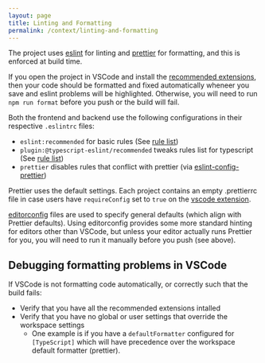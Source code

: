 ```yaml
---
layout: page
title: Linting and Formatting
permalink: /context/linting-and-formatting
---
```


The project uses [eslint](https://eslint.org/) for linting and [prettier](https://prettier.io/) for formatting, and this is enforced at build time.

If you open the project in VSCode and install the [recommended extensions](/tutorials/getting-started#set-up-your-editor), then your code should be formatted and fixed automatically wheneer you save and eslint problems will be highlighted. Otherwise, you will need to run `npm run format` before you push or the build will fail.

Both the frontend and backend use the following configurations in their respective `.eslintrc` files:

- `eslint:recommended` for basic rules (See [rule list](https://eslint.org/docs/rules/))
- `plugin:@typescript-eslint/recommended` tweaks rules list for typescript (See [rule list](https://github.com/typescript-eslint/typescript-eslint/blob/main/packages/eslint-plugin/src/configs/eslint-recommended.ts))
- `prettier` disables rules that conflict with prettier (via [eslint-config-prettier](https://github.com/prettier/eslint-config-prettier))

Prettier uses the default settings. Each project contains an empty .prettierrc file in case users have `requireConfig` set to `true` on the [vscode extension](https://marketplace.visualstudio.com/items?itemName=esbenp.prettier-vscode).

[editorconfig](https://editorconfig.org/) files are used to specify general defaults (which align with Prettier defaults). Using editorconfig provides some more standard hinting for editors other than VSCode, but unless your editor actually runs Prettier for you, you will need to run it manually before you push (see above).

## Debugging formatting problems in VSCode

If VSCode is not formatting code automatically, or correctly such that the build fails:

- Verify that you have all the recommended extensions intalled
- Verify that you have no global or user settings that override the workspace settings
  - One example is if you have a `defaultFormatter` configured for `[TypeScript]` which will have precedence over the workspace default formatter (prettier).
